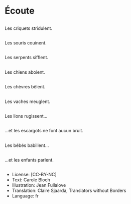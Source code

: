 # Écoute

##
Les criquets stridulent.

##
Les souris couinent.

##
Les serpents sifflent.

##
Les chiens aboient.

##
Les chèvres bêlent.

##
Les vaches meuglent.

##
Les lions rugissent...

##
...et les escargots ne
font aucun bruit.

##
Les bébés babillent...

##
...et les enfants parlent.

##

##
* License: [CC-BY-NC]
* Text: Carole Bloch
* Illustration: Jean Fullalove
* Translation: Claire Sjaarda, Translators without Borders
* Language: fr
